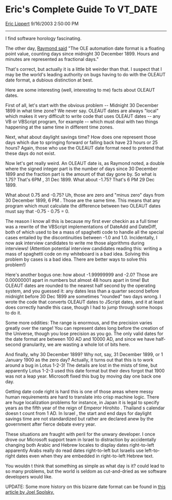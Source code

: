 <div id="page">

# Eric's Complete Guide To VT\_DATE

[Eric Lippert](https://social.msdn.microsoft.com/profile/Eric%20Lippert) 9/16/2003 2:50:00 PM

-----

<div id="content">

<div class="mine">

I find software horology fascinating.

The other day, [Raymond said](http://blogs.msdn.com/oldnewthing/archive/2003/09/05/54806.aspx) "The OLE automation date format is a floating point value, counting days since midnight 30 December 1899. Hours and minutes are represented as fractional days."

That's correct, but actually it is a little bit weirder than that. I suspect that I may be the world's leading authority on bugs having to do with the OLEAUT date format, a dubious distinction at best.

Here are some interesting (well, interesting to me) facts about OLEAUT dates.

First of all, let's start with the obvious problem -- Midnight 30 December 1899 in what time zone? We never say. OLEAUT dates are always "local" which makes it very difficult to write code that uses OLEAUT dates -- any VB or VBScript program, for example -- which must deal with two things happening at the same time in different time zones.

Next, what about daylight savings time? How does one represent those days which due to springing forward or falling back have 23 hours or 25 hours? Again, those who use the OLEAUT date format need to pretend that these days do not exist.

Now let's get really weird. An OLEAUT date is, as Raymond noted, a double where the signed integer part is the number of days since 30 December 1899 and the fraction part is the amount of that day gone by. So what is 1.75? That's 6PM , 31 Dec 1899. What about -1.75? That's 6 PM 29 Dec 1899.

What about 0.75 and -0.75? Uh, those are zero and "minus zero" days from 30 December 1899, 6 PM . Those are the same time. This means that any program which must calculate the difference between two OLEAUT dates must say that -0.75 - 0.75 = 0.

The reason I know all this is because my first ever checkin as a full timer was a rewrite of the VBScript implementations of DateAdd and DateDiff, both of which used to be a mass of spaghetti code to handle all the special cases entailed by the discontinuities between -1.0 and 1.0. Incidentally, I now ask interview candidates to write me those algorithms during interviews\! (Attention potential interview candidates reading this: writing a mass of spaghetti code on my whiteboard is a bad idea. Solving this problem by cases is a bad idea. There are better ways to solve this problem\!)

Here's another bogus one: how about -1.99999999 and -2.0? Those are 0.00000001 apart in numbers but almost 48 hours apart in time\! But OLEAUT dates are rounded to the nearest half second by the operating system, and you guessed it: any dates less than a quarter second before midnight before 30 Dec 1899 are sometimes "rounded" two days wrong. I wrote the code that converts OLEAUT dates to JScript dates, and it at least does correctly handle this case, though I had to jump through some hoops to do it.

Some more oddities: The range is enormous, and the precision varies greatly over the range\! You can represent dates long before the creation of the Universe, though you lose precision as you go. The only valid dates for the date format are between 100 AD and 10000 AD, and since we have half-second granularity, we are wasting a whole lot of bits here.

And finally, why 30 December 1899? Why not, say, 31 December 1899, or 1 January 1900 as the zero day? Actually, it turns out that this is to work around a bug in Lotus 1-2-3\! The details are lost in the mists of time, but apparently Lotus 1-2-3 used this date format but their devs forgot that 1900 was not a leap year. Microsoft fixed this bug by moving day one back one day.

Getting date code right is hard this is one of those areas where messy human requirements are hard to translate into crisp machine logic. There are huge localization problems for instance, in Japan it is legal to specify years as the fifth year of the reign of Emperor Hirohito . Thailand s calendar doesn t count from 1 AD. In Israel , the start and end days for daylight savings time are not standardized but rather are declared anew by the government after fierce debate every year.

These situations are fraught with peril for the unwary developer. I once drove our Microsoft support team in Israel to distraction by accidentally changing both Arabic and Hebrew locales to display dates right-to-left apparently Arabs really do read dates right-to-left but Israelis use left-to-right dates even when they are embedded in right-to-left Hebrew text.

You wouldn t think that something as simple as what day is it? could lead to so many problems, but the world is seldom as cut-and-dried as we software developers would like.

UPDATE: Some more history on this bizarre date format can be found in [this article by Joel Spolsky.](http://www.joelonsoftware.com/items/2006/06/16.html)

</div>

</div>

</div>

